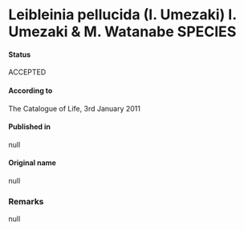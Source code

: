 # Leibleinia pellucida (I. Umezaki) I. Umezaki & M. Watanabe SPECIES

#### Status
ACCEPTED

#### According to
The Catalogue of Life, 3rd January 2011

#### Published in
null

#### Original name
null

### Remarks
null